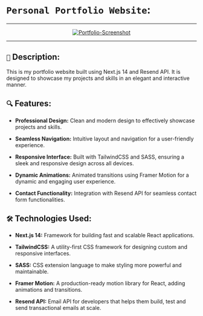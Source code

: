 # ```Personal Portfolio Website```:
<hr/>
<div align="center">
    <a href="https://paras.vercel.app/" target="_blank">
      <img src="https://github.com/Parasadkurkar/Personal-Portfolio/blob/main/assets/portfolio.gif" alt="Portfolio-Screenshot">
    </a>
</div>
<hr/>

## ```📝``` Description:

This is my portfolio website built using Next.js 14 and Resend API. It is designed to showcase my projects and skills in an elegant and interactive manner.

## ```🔍``` Features:

- **Professional Design:** Clean and modern design to effectively showcase projects and skills.

- **Seamless Navigation:** Intuitive layout and navigation for a user-friendly experience.
  
- **Responsive Interface:** Built with TailwindCSS and SASS, ensuring a sleek and responsive design across all devices.
  
- **Dynamic Animations:** Animated transitions using Framer Motion for a dynamic and engaging user experience.
  
- **Contact Functionality:** Integration with Resend API for seamless contact form functionalities.

## ```🛠️``` Technologies Used:

- **Next.js 14:** Framework for building fast and scalable React applications.
  
- **TailwindCSS:** A utility-first CSS framework for designing custom and responsive interfaces.
  
- **SASS:** CSS extension language to make styling more powerful and maintainable.
  
- **Framer Motion:** A production-ready motion library for React, adding animations and transitions.

- **Resend API:** Email API for developers that helps them build, test and send transactional emails at scale.
